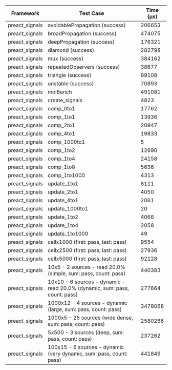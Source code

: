 | Framework | Test Case | Time (μs) |
| --- | --- | --- |
| preact_signals | avoidablePropagation (success) | 206653 |
| preact_signals | broadPropagation (success) | 474075 |
| preact_signals | deepPropagation (success) | 176321 |
| preact_signals | diamond (success) | 282798 |
| preact_signals | mux (success) | 384162 |
| preact_signals | repeatedObservers (success) | 38677 |
| preact_signals | triangle (success) | 99108 |
| preact_signals | unstable (success) | 70893 |
| preact_signals | molBench | 491081 |
| preact_signals | create_signals | 4823 |
| preact_signals | comp_0to1 | 17762 |
| preact_signals | comp_1to1 | 13936 |
| preact_signals | comp_2to1 | 20947 |
| preact_signals | comp_4to1 | 19833 |
| preact_signals | comp_1000to1 | 5 |
| preact_signals | comp_1to2 | 12690 |
| preact_signals | comp_1to4 | 24158 |
| preact_signals | comp_1to8 | 5636 |
| preact_signals | comp_1to1000 | 4313 |
| preact_signals | update_1to1 | 8111 |
| preact_signals | update_2to1 | 4050 |
| preact_signals | update_4to1 | 2061 |
| preact_signals | update_1000to1 | 20 |
| preact_signals | update_1to2 | 4066 |
| preact_signals | update_1to4 | 2058 |
| preact_signals | update_1to1000 | 49 |
| preact_signals | cellx1000 (first: pass, last: pass) | 9554 |
| preact_signals | cellx2500 (first: pass, last: pass) | 27936 |
| preact_signals | cellx5000 (first: pass, last: pass) | 92128 |
| preact_signals | 10x5 - 2 sources - read 20.0% (simple, sum: pass, count: pass) | 440383 |
| preact_signals | 10x10 - 6 sources - dynamic - read 20.0% (dynamic, sum: pass, count: pass) | 277664 |
| preact_signals | 1000x12 - 4 sources - dynamic (large, sum: pass, count: pass) | 3478068 |
| preact_signals | 1000x5 - 25 sources (wide dense, sum: pass, count: pass) | 2580266 |
| preact_signals | 5x500 - 3 sources (deep, sum: pass, count: pass) | 237262 |
| preact_signals | 100x15 - 6 sources - dynamic (very dynamic, sum: pass, count: pass) | 441849 |
